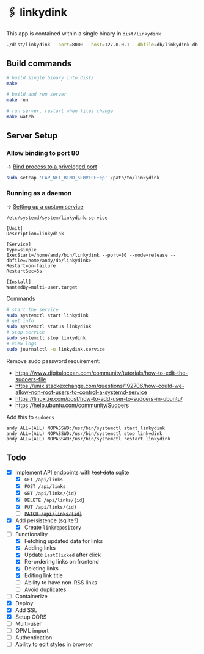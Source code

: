 # 🖇 linkydink

This app is contained within a single binary in `dist/linkydink`

```bash
./dist/linkydink --port=8000 --host=127.0.0.1 --dbfile=db/linkydink.db
```

## Build commands

```bash
# build single binary into dist/
make

# build and run server
make run

# run server, restart when files change
make watch
```

## Server Setup

### Allow binding to port 80

-> [Bind process to a priveleged port](https://www.baeldung.com/linux/bind-process-privileged-port)

```bash
sudo setcap 'CAP_NET_BIND_SERVICE+ep' /path/to/linkydink
```

### Running as a daemon

-> [Setting up a custom service](https://www.slingacademy.com/article/ubuntu-how-to-create-a-custom-systemd-service/)


`/etc/systemd/system/linkydink.service`
```
[Unit]
Description=linkydink

[Service]
Type=simple
ExecStart=/home/andy/bin/linkydink --port=80 --mode=release --dbfile=/home/andy/db/linkydink>
Restart=on-failure
RestartSec=5s

[Install]
WantedBy=multi-user.target
```

Commands

```bash
# start the service
sudo systemctl start linkydink
# get info
sudo systemctl status linkydink
# stop service
sudo systemctl stop linkydink
# view logs
sudo journalctl -u linkydink.service
```

Remove sudo password requirement:

 - https://www.digitalocean.com/community/tutorials/how-to-edit-the-sudoers-file
 - https://unix.stackexchange.com/questions/192706/how-could-we-allow-non-root-users-to-control-a-systemd-service
 - https://linuxize.com/post/how-to-add-user-to-sudoers-in-ubuntu/
 - https://help.ubuntu.com/community/Sudoers

Add this to `sudoers`

```
andy ALL=(ALL) NOPASSWD:/usr/bin/systemctl start linkydink
andy ALL=(ALL) NOPASSWD:/usr/bin/systemctl stop linkydink
andy ALL=(ALL) NOPASSWD:/usr/bin/systemctl restart linkydink
```


## Todo

 - [x] Implement API endpoints with ~~test data~~ sqlite
   -  [x] `GET /api/links`
   -  [x] `POST /api/links`
   -  [x] `GET /api/links/{id}`
   -  [x] `DELETE /api/links/{id}`
   -  [x] `PUT /api/links/{id}` 
   -  [ ] ~~`PATCH /api/links/{id}`~~
 - [x] Add persistence (sqlite?)
   - [x] Create `linkrepository`
 - [ ] Functionality
   - [x] Fetching updated data for links
   - [x] Adding links
   - [x] Update `LastClicked` after click
   - [x] Re-ordering links on frontend
   - [x] Deleting links
   - [x] Editing link title
   - [ ] Ability to have non-RSS links
   - [ ] Avoid duplicates
 - [ ] Containerize
 - [x] Deploy
 - [x] Add SSL
 - [x] Setup CORS
 - [ ] Multi-user
 - [ ] OPML import
 - [ ] Authentication
 - [ ] Ability to edit styles in browser
